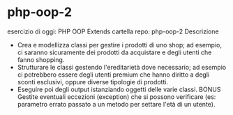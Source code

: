 # php-oop-2

esercizio di oggi: PHP OOP Extends
cartella repo: php-oop-2
Descrizione
-   Crea e modellizza classi per gestire i prodotti di uno shop; ad esempio, ci saranno sicuramente dei prodotti da acquistare e degli utenti che fanno shopping.
-   Strutturare le classi gestendo l'ereditarietà dove necessario; ad esempio ci potrebbero essere degli utenti premium che hanno diritto a degli sconti esclusivi, oppure diverse tipologie di prodotti.
-   Eseguire poi degli output istanziando oggetti delle varie classi.
BONUS
Gestite eventuali eccezioni (exception) che si possono verificare (es: parametro errato passato a un metodo per settare l'età di un utente).
